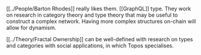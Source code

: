 [[../People/Barton Rhodes]] really likes them.  [[GraphQL]] type. They work on research in category theory and type theory that may be useful to construct a complex network. Having more complex structures on-chain will allow for dynamism.

[[../Theory/Fractal Ownership]] can be well-defined with research on types and categories with social applications, in which Topos specialises.